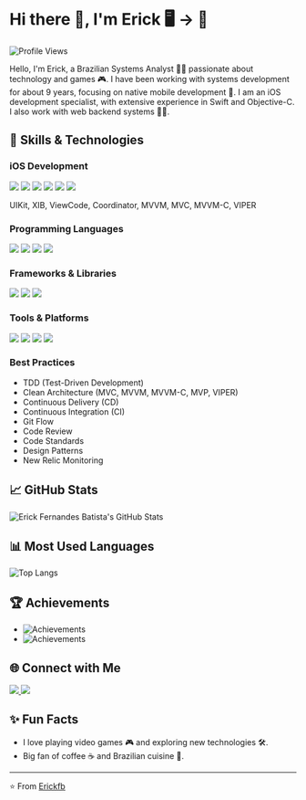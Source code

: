 # Hi there 👋, I'm Erick 🖥️ -> 📱

![Profile Views](https://komarev.com/ghpvc/?username=Erickfb&color=blueviolet)

Hello, I'm Erick, a Brazilian Systems Analyst 🧑‍💻 passionate about technology and games 🎮. I have been working with systems development for about 9 years, focusing on native mobile development 📱. I am an iOS development specialist, with extensive experience in Swift and Objective-C. I also work with web backend systems 👨‍💻.

## 🚀 Skills & Technologies

### iOS Development
<p>
  <img src="https://img.shields.io/badge/Swift-FA7343?style=for-the-badge&logo=swift&logoColor=white"/>
  <img src="https://img.shields.io/badge/Objective--C-438EFF?style=for-the-badge&logo=apple&logoColor=white"/>
  <img src="https://img.shields.io/badge/iOS-000000?style=for-the-badge&logo=ios&logoColor=white"/>
  <img src="https://img.shields.io/badge/UIKit-2396F3?style=for-the-badge&logo=uikit&logoColor=white"/>
  <img src="https://img.shields.io/badge/Xcode-1575F9?style=for-the-badge&logo=xcode&logoColor=white"/>
  <img src="https://img.shields.io/badge/CoreData-1575F9?style=for-the-badge&logo=apple&logoColor=white"/>
</p>
<p>
  UIKit, XIB, ViewCode, Coordinator, MVVM, MVC, MVVM-C, VIPER
</p>

### Programming Languages
<p>
  <img src="https://img.shields.io/badge/Kotlin-0095D5?style=for-the-badge&logo=kotlin&logoColor=white"/>
  <img src="https://img.shields.io/badge/Java-ED8B00?style=for-the-badge&logo=java&logoColor=white"/>
  <img src="https://img.shields.io/badge/C%23-239120?style=for-the-badge&logo=c-sharp&logoColor=white"/>
  <img src="https://img.shields.io/badge/SQL-4479A1?style=for-the-badge&logo=postgresql&logoColor=white"/>
</p>

### Frameworks & Libraries
<p>
  <img src="https://img.shields.io/badge/Spring-6DB33F?style=for-the-badge&logo=spring&logoColor=white"/>
  <img src="https://img.shields.io/badge/.NET_Core-5C2D91?style=for-the-badge&logo=dot-net&logoColor=white"/>
  <img src="https://img.shields.io/badge/Blazor-512BD4?style=for-the-badge&logo=blazor&logoColor=white"/>
</p>

### Tools & Platforms
<p>
  <img src="https://img.shields.io/badge/Git-F05032?style=for-the-badge&logo=git&logoColor=white"/>
  <img src="https://img.shields.io/badge/Docker-2496ED?style=for-the-badge&logo=docker&logoColor=white"/>
  <img src="https://img.shields.io/badge/Jenkins-D24939?style=for-the-badge&logo=jenkins&logoColor=white"/>
  <img src="https://img.shields.io/badge/Azure-0078D4?style=for-the-badge&logo=microsoft-azure&logoColor=white"/>
</p>

### Best Practices
- TDD (Test-Driven Development)
- Clean Architecture (MVC, MVVM, MVVM-C, MVP, VIPER)
- Continuous Delivery (CD)
- Continuous Integration (CI)
- Git Flow
- Code Review
- Code Standards
- Design Patterns
- New Relic Monitoring

## 📈 GitHub Stats

![Erick Fernandes Batista's GitHub Stats](https://github-readme-stats.vercel.app/api?username=Erickfb&show_icons=true&theme=radical)

## 📊 Most Used Languages

![Top Langs](https://github-readme-stats.vercel.app/api/top-langs/?username=Erickfb&layout=compact&theme=radical)

## 🏆 Achievements

- ![Achievements](https://img.shields.io/badge/Achievement-3-blue)
- ![Achievements](https://img.shields.io/badge/Achievement-1-yellow)

## 🌐 Connect with Me

<p>
  <a href="https://www.linkedin.com/in/erickfb/">
    <img src="https://img.shields.io/badge/LinkedIn-Erick%20Fernandes%20Batista-blue?style=for-the-badge&logo=linkedin"/>
  </a>
  <a href="http://w3info.com.br">
    <img src="https://img.shields.io/badge/W3INFO-Website-blue?style=for-the-badge&logo=google-chrome"/>
  </a>
</p>

## ✨ Fun Facts

- I love playing video games 🎮 and exploring new technologies 🛠️.
- Big fan of coffee ☕ and Brazilian cuisine 🍲.

---

⭐️ From [Erickfb](https://github.com/Erickfb)
